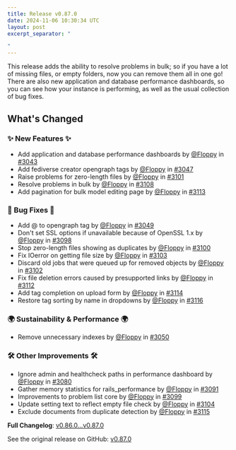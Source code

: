 ```yaml
---
title: Release v0.87.0
date: 2024-11-06 10:30:34 UTC
layout: post
excerpt_separator: "

"
---
```

This release adds the ability to resolve problems in bulk; so if you have a lot of missing files, or empty folders, now you can remove them all in one go! There are also new application and database performance dashboards, so you can see how your instance is performing, as well as the usual collection of bug fixes.

## What's Changed
### ✨ New Features ✨
* Add application and database performance dashboards by [@Floppy](https://github.com/Floppy) in [#3043](https://github.com/manyfold3d/manyfold/pull/3043)
* Add fediverse creator opengraph tags by [@Floppy](https://github.com/Floppy) in [#3047](https://github.com/manyfold3d/manyfold/pull/3047)
* Raise problems for zero-length files by [@Floppy](https://github.com/Floppy) in [#3101](https://github.com/manyfold3d/manyfold/pull/3101)
* Resolve problems in bulk by [@Floppy](https://github.com/Floppy) in [#3108](https://github.com/manyfold3d/manyfold/pull/3108)
* Add pagination for bulk model editing page by [@Floppy](https://github.com/Floppy) in [#3113](https://github.com/manyfold3d/manyfold/pull/3113)
### 🐛 Bug Fixes 🐛
* Add @ to opengraph tag by [@Floppy](https://github.com/Floppy) in [#3049](https://github.com/manyfold3d/manyfold/pull/3049)
* Don't set SSL options if unavailable because of OpenSSL 1.x by [@Floppy](https://github.com/Floppy) in [#3098](https://github.com/manyfold3d/manyfold/pull/3098)
* Stop zero-length files showing as duplicates by [@Floppy](https://github.com/Floppy) in [#3100](https://github.com/manyfold3d/manyfold/pull/3100)
* Fix IOerror on getting file size by [@Floppy](https://github.com/Floppy) in [#3103](https://github.com/manyfold3d/manyfold/pull/3103)
* Discard old jobs that were queued up for removed objects by [@Floppy](https://github.com/Floppy) in [#3102](https://github.com/manyfold3d/manyfold/pull/3102)
* Fix file deletion errors caused by presupported links by [@Floppy](https://github.com/Floppy) in [#3112](https://github.com/manyfold3d/manyfold/pull/3112)
* Add tag completion on upload form by [@Floppy](https://github.com/Floppy) in [#3114](https://github.com/manyfold3d/manyfold/pull/3114)
* Restore tag sorting by name in dropdowns by [@Floppy](https://github.com/Floppy) in [#3116](https://github.com/manyfold3d/manyfold/pull/3116)
### 🌍 Sustainability & Performance 🌍
* Remove unnecessary indexes by [@Floppy](https://github.com/Floppy) in [#3050](https://github.com/manyfold3d/manyfold/pull/3050)
### 🛠️ Other Improvements 🛠️
* Ignore admin and healthcheck paths in performance dashboard by [@Floppy](https://github.com/Floppy) in [#3080](https://github.com/manyfold3d/manyfold/pull/3080)
* Gather memory statistics for rails_performance by [@Floppy](https://github.com/Floppy) in [#3091](https://github.com/manyfold3d/manyfold/pull/3091)
* Improvements to problem list core by [@Floppy](https://github.com/Floppy) in [#3099](https://github.com/manyfold3d/manyfold/pull/3099)
* Update setting text to reflect empty file check by [@Floppy](https://github.com/Floppy) in [#3104](https://github.com/manyfold3d/manyfold/pull/3104)
* Exclude documents from duplicate detection by [@Floppy](https://github.com/Floppy) in [#3115](https://github.com/manyfold3d/manyfold/pull/3115)


**Full Changelog**: [v0.86.0...v0.87.0](https://github.com/manyfold3d/manyfold/compare/v0.86.0...v0.87.0)

See the original release on GitHub: [v0.87.0](https://github.com/manyfold3d/manyfold/releases/tag/v0.87.0)
